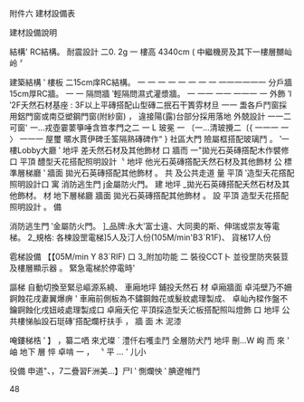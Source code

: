    

    

附件六 建材設備表

  
 

建材設備說明

   
  
 

   
  

結構' RC結構。
耐震設計 二0. 2g 一
樓高 4340cm ( 中繼機房及其下一樓層嬲屾岭 〞

      
     
       
  
     
  
     
       
     
       
     
       
       
     
     
 

建築結構 ‵
樓板 二15cm庠RC結構。 一 一 一 一 一 一 一 一 一一一一一一
分戶牆 15cm厚RC牆。 一 一
隔問牆 ‵輕隔問濕式灌漿牆。 一 一一 一一 一一一 一
外飾 ‵I ‵2F夭然石材基座 : 3F以上平磚搭配山型磚二抿石干簣雰材旦 一一
盄各戶鬥窗採用鋁門窗或南亞塑鋼門窗(附紗窗) ， 違接陽(露)台部分採用落地
外兢設計 一一二可窗' 一…戎壺霎葽箏唾含笪孝門之二 一
L 玻冕 一 〔一…清玻攪二〔{ 一一一
一 〉 一一一 屋璽 暱水賈伊碑壬筌隔熟磚碑作“
} 社區大門 險屬框搭配玻璃鬥 。
‵一樓Lobby大廳 ‵ 地坪 差夭然石材及其他飾材 口
牆而 一"拋光石英磚撘配木作襞修口
平頂 醴型夭花搭配照明設計〝
地坪 他光石英磚撘配夭然石材及其他飾材
公 標準層梯廳 ‵ 牆面 拋光石英磚搭配其他飾材 。
共 及公共走道 量 平頂 ‵造型夭花撘配照明設計口
寓 消防逃生門 j金屬防火門。
建 地坪 _拋光石英磚搭配夭然石材及其他飾材。
材 地下層梯廳 牆面 拋光石英磚撘配其他飾材 。
設 平頂 造型夭花搭配照明設計 。
備

消防逃生門 ‵金屬防火門。
]_品牌:永大‵富士違、大同奧的斯、伸瑞或崇友等電梯。
2_規格: 各楝設罡電梯]5人及汀人份(105M/min'B3ˋR1F)、 貨梯17人份

雹梯設備 【【05M/min Y 83`RIF) 口
3_附加叻能 二 裝役CCT卜 並役罡防夾裝荳及樓層顯示器 。 緊急電梯於停電時'

謳梯 自動切換至緊忌嶇源系繞、
車廂地坪 鋪投夭然石 材
卓廂牆面 卓沌壁乃不姍錒蝕花戌妻翼爆痹 ' 車廂前側板為不鏽鋼蝕花或髮紋處理製成、
卓屾內樑作盤不鑰錒蝕化戌妞岐處理製成口
卓廂夭佗 平頂採造型夭汒板搭配照叫燈飾 口
地坪 公共樓悌舢設石珽磚'搭配爛杅扶手 ，
牆 面 木 泥漆

 
       
  
       
     
  
     
     
   
  
 

唵鏤梯梏
′ 】 ，纂二哂 來尤璨 `
澧仟右嚄圭鬥 全層防犬鬥
地坪 刪…W
峋 而 來 ' 岫
地下 層 悴 卓啃 一 ， 〝
平 … ' 儿小

 

役備 申道"、，7二疊習F洲美…】尸l ‵ 惻爛怏 ‵ 腆遼帷鬥

  

48

